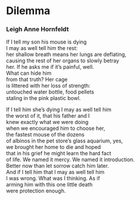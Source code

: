 # Dilemma  
  
### Leigh Anne Hornfeldt  
  
If I tell my son his mouse is dying  
I may as well tell him the rest:  
her shallow breath means her lungs are deflating,  
causing the rest of her organs to slowly betray  
her. If he asks me if it’s painful, well.  
What can hide him  
from that truth? Her cage  
is littered with her loss of strength:  
untouched water bottle, food pellets  
staling in the pink plastic bowl.  
  
If I tell him she’s dying I may as well tell him  
the worst of it, that his father and I  
knew exactly what we were doing  
when we encouraged him to choose her,  
the fastest mouse of the dozens  
of albinos in the pet store’s glass aquarium, yes,  
we brought her home to die and hoped  
that in his grief he might learn the hard fact  
of life. We named it mercy. We named it introduction.  
Better now than let sorrow catch him later.  
And if I tell him that I may as well tell him  
I was wrong. What was I thinking. As if  
arming him with this one little death  
were protection enough.  
  
